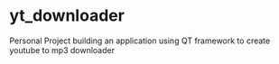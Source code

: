 # yt_downloader
 Personal Project building an application using QT framework to create youtube to mp3 downloader
